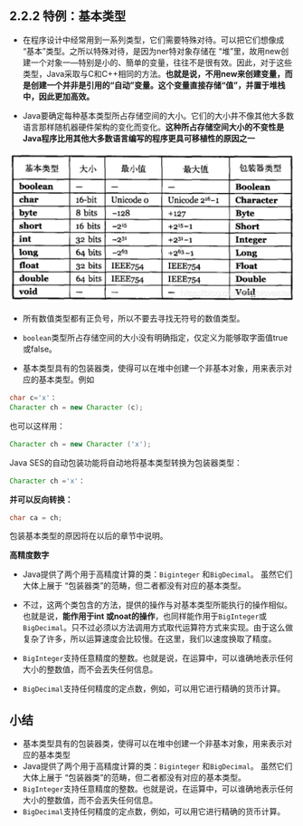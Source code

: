 ## 2.2.2 特例：基本类型

- 在程序设计中经常用到一系列类型，它们需要特殊对待。可以把它们想像成 “基本”类型。之所以特殊对待，是因为ner特对象存储在 “堆”里，故用new创建一个对象一—特别是小的、簡单的变量，往往不是很有效。因此，对于这些类型，Java采取与C和C++相同的方法。**也就是说，不用new来创建变量，而是创建一个并非是引用的“自动”变量。这个变量直接存储“值”，并置于堆栈中，因此更加高效。**

- Java要确定每种基本类型所占存储空间的大小。它们的大小井不像其他大多数语言那样随机器硬件架构的变化而变化。**这种所占存储空间大小的不变性是Java程序比用其他大多数语言编写的程序更具可移植性的原因之一**

![基本类型](../images/2/2.2.2.png)

- 所有数值类型都有正负号，所以不要去寻找无符号的数值类型。

- `boolean`类型所占存储空间的大小没有明确指定，仅定义为能够取字面值true或false。

- 基本类型具有的包装器类，使得可以在堆中创建一个非基本对象，用来表示对应的基本类型。例如

```java
char c='x'：
Character ch = new Character (c);
```

也可以这样用：

```java
Character ch = new Character ('x');
```

Java SES的自动包装功能将自动地将基本类型转换为包装器类型：

```java
Character ch ='x'：
```
**并可以反向转换：**

```java
char ca = ch;
```

包装基本类型的原因将在以后的章节中说明。

**高精度数字**

- Java提供了两个用于高精度计算的类：`Biginteger` 和`BigDecimal`。 虽然它们大体上展于 “包装器类”的范畴，但二者都没有对应的基本类型。

- 不过，这两个类包含的方法，提供的操作与对基本类型所能执行的操作相似。也就是说，**能作用于int 或noat的操作**，也同样能作用于`BigInteger`或 `BigDecimal`。只不过必须以方法调用方式取代运算符方式来实现。由于这么做复杂了许多，所以运算速度会比较慢。在这里，我们以速度换取了精度。

- `BigInteger`支持任意精度的整数。也就是说，在运算中，可以谁确地表示任何大小的整数值，而不会丟失任何信息。

- `BigDecimal`支持任何精度的定点数，例如，可以用它进行精确的货币计算。

## 小结
- 基本类型具有的包装器类，使得可以在堆中创建一个非基本对象，用来表示对应的基本类型
- Java提供了两个用于高精度计算的类：`Biginteger` 和`BigDecimal`。 虽然它们大体上展于 “包装器类”的范畴，但二者都没有对应的基本类型。
- `BigInteger`支持任意精度的整数。也就是说，在运算中，可以谁确地表示任何大小的整数值，而不会丟失任何信息。
- `BigDecimal`支持任何精度的定点数，例如，可以用它进行精确的货币计算。